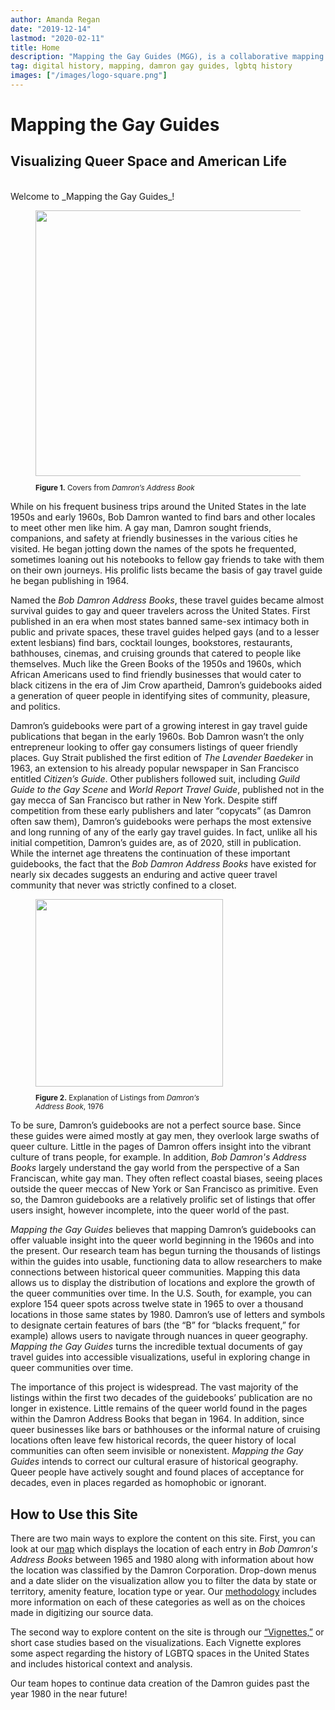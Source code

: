 ```yaml
---
author: Amanda Regan
date: "2019-12-14"
lastmod: "2020-02-11"
title: Home
description: "Mapping the Gay Guides (MGG), is a collaborative mapping project by Dr. Amanda Regan and Dr. Eric Gonzaba that draws on the Damron Guides, an early but longstanding travel guide aimed at gay men since the early 1960s."
tag: digital history, mapping, damron gay guides, lgbtq history
images: ["/images/logo-square.png"]
---
```


# Mapping the Gay Guides
## Visualizing Queer Space and American Life
<br>
Welcome to _Mapping the Gay Guides_!

<figure>
<img src="/images/home-damroncovers.png" class="image-right" style="width:425px;">
<figcaption class="caption-right alert-secondary" style="width:425px;"><small><p><b>Figure 1.</b> Covers from <i>Damron’s Address Book</i></p></small></figcaption>
</figure>

While on his frequent business trips around the United States in the late 1950s and early 1960s, Bob Damron wanted to find bars and other locales to meet other men like him. A gay man, Damron sought friends, companions, and safety at friendly businesses in the various cities he visited. He began jotting down the names of the spots he frequented, sometimes loaning out his notebooks to fellow gay friends to take with them on their own journeys. His prolific lists became the basis of gay travel guide he began publishing in 1964.

Named the _Bob Damron Address Books_, these travel guides became almost survival guides to gay and queer travelers across the United States. First published in an era when most states banned same-sex intimacy both in public and private spaces, these travel guides helped gays (and to a lesser extent lesbians) find bars, cocktail lounges, bookstores, restaurants, bathhouses, cinemas, and cruising grounds that catered to people like themselves. Much like the Green Books of the 1950s and 1960s, which African Americans used to find friendly businesses that would cater to black citizens in the era of Jim Crow apartheid, Damron’s guidebooks aided a generation of queer people in identifying sites of community, pleasure, and politics.

Damron’s guidebooks were part of a growing interest in gay travel guide publications that began in the early 1960s. Bob Damron wasn’t the only entrepreneur looking to offer gay consumers listings of queer friendly places. Guy Strait published the first edition of _The Lavender Baedeker_ in 1963, an extension to his already popular newspaper in San Francisco entitled _Citizen’s Guide_. Other publishers followed suit, including _Guild Guide to the Gay Scene_ and _World Report Travel Guide_, published not in the gay mecca of San Francisco but rather in New York. Despite stiff competition from these early publishers and later “copycats” (as Damron often saw them), Damron’s guidebooks were perhaps the most extensive and long running of any of the early gay travel guides. In fact, unlike all his initial competition, Damron’s guides are, as of 2020, still in publication. While the internet age threatens the continuation of these important guidebooks, the fact that the _Bob Damron Address Books_ have existed for nearly six decades suggests an enduring and active queer travel community that never was strictly confined to a closet.

<figure>
<img src="/images/1976ExplanationofListings.png" class="image-left" style="width:300px;">
<figcaption class="caption-left alert-secondary" style="width:300px;"><small><p><b>Figure 2.</b> Explanation of Listings from <i>Damron’s Address Book</i>, 1976</p></small></figcaption>
</figure>

To be sure, Damron’s guidebooks are not a perfect source base. Since these guides were aimed mostly at gay men, they overlook large swaths of queer culture. Little in the pages of Damron offers insight into the vibrant culture of trans people, for example. In addition, _Bob Damron's Address Books_ largely understand the gay world from the perspective of a San Franciscan, white gay man. They often reflect coastal biases, seeing places outside the queer meccas of New York or San Francisco as primitive. Even so, the Damron guidebooks are a relatively prolific set of listings that offer users insight, however incomplete, into the queer world of the past.

_Mapping the Gay Guides_ believes that mapping Damron’s guidebooks can offer valuable insight into the queer world beginning in the 1960s and into the present. Our research team has begun turning the thousands of listings within the guides into usable, functioning data to allow researchers to make connections between historical queer communities. Mapping this data allows us to display the distribution of locations and explore the growth of the queer communities over time. In the U.S. South, for example, you can explore 154 queer spots across twelve state in 1965 to over a thousand locations in those same states by 1980. Damron’s use of letters and symbols to designate certain features of bars (the “B” for “blacks frequent,” for example) allows users to navigate through nuances in queer geography. _Mapping the Gay Guides_ turns the incredible textual documents of gay travel guides into accessible visualizations, useful in exploring change in queer communities over time.

The importance of this project is widespread. The vast majority of the listings within the first two decades of the guidebooks’ publication are no longer in existence. Little remains of the queer world found in the pages within the Damron Address Books that began in 1964. In addition, since queer businesses like bars or bathhouses or the informal nature of cruising locations often leave few historical records, the queer history of local communities can often seem invisible or nonexistent. _Mapping the Gay Guides_ intends to correct our cultural erasure of historical geography. Queer people have actively sought and found places of acceptance for decades, even in places regarded as homophobic or ignorant.

## How to Use this Site
There are two main ways to explore the content on this site. First, you can look at our [map](/map) which displays the location of each entry in _Bob Damron's Address Books_ between 1965 and 1980 along with information about how the location was classified by the Damron Corporation. Drop-down menus and a date slider on the visualization allow you to filter the data by state or territory, amenity feature, location type or year. Our [methodology](/methodology) includes more information on each of these categories as well as on the choices made in digitizing our source data.

The second way to explore content on the site is through our [“Vignettes,”](/articles) or short case studies based on the visualizations. Each Vignette explores some aspect regarding the history of LGBTQ spaces in the United States and includes historical context and analysis.

Our team hopes to continue data creation of the Damron guides past the year 1980 in the near future!
